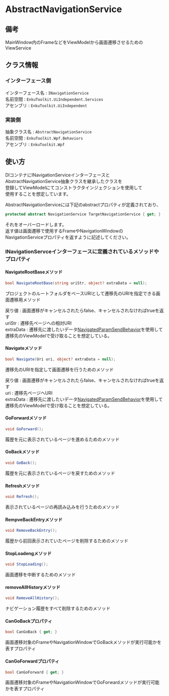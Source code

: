 # AbstractNavigationService

## 備考

MainWindow内のFrameなどをViewModelから画面遷移させるためのViewService



## クラス情報

### インターフェース側

インターフェース名 : `INavigationService`<br/>名前空間 : `EnkuToolkit.UiIndependent.Services`<br/>アセンブリ : `EnkuToolkit.UiIndependent`<br/>

### 実装側

抽象クラス名 : `AbstractNavigationService`<br/>名前空間 : `EnkuToolkit.Wpf.Behaviors`<br/>アセンブリ : `EnkuToolkit.Wpf`<br/>



## 使い方

DIコンテナにINavigationServiceインターフェースと<br/>AbstractNavigationService抽象クラスを継承したクラスを<br/>登録してViewModelにてコンストラクタインジェクションを使用して<br/>使用することを想定しています。



AbstractNavigationServiceには下記のabstractプロパティが定義されており、

```c#
protected abstract NavigationService TargetNavigationService { get; }
```

それをオーバーロードします。<br/>返す値は画面遷移で使用するFrameやNavigationWindowの<br/>NavigationServiceプロパティを返すように記述してください。

### INavigationServceインターフェースに定義されているメソッドやプロパティ

#### NavigateRootBaseメソッド

```c#
bool NavigateRootBase(string uriStr, object? extraData = null);
```

プロジェクトのルートフォルダをベースURIとして遷移先のURIを指定できる画面遷移用メソッド

戻り値 : 画面遷移がキャンセルされたらfalse、キャンセルされなければtrueを返す<br/>uriStr : 遷移先ページへの相対URI<br/>extraData : 遷移先に渡したいデータ[NavigatedParamSendBehavior](https://github.com/StdEnku/EnkuToolkitExamples/tree/main/11.NavigatedParamSendBehavior)を使用して遷移先のViewModelで受け取ることを想定している。



#### Navigateメソッド

```c#
bool Navigate(Uri uri, object? extraData = null);
```

遷移先のURIを指定して画面遷移を行うためのメソッド

戻り値 : 画面遷移がキャンセルされたらfalse、キャンセルされなければtrueを返す<br/>uri : 遷移先ページへURI<br/>extraData : 遷移先に渡したいデータ[NavigatedParamSendBehavior](https://github.com/StdEnku/EnkuToolkitExamples/tree/main/11.NavigatedParamSendBehavior)を使用して遷移先のViewModelで受け取ることを想定している。



#### GoForwardメソッド

```c#
void GoForward();
```

履歴を元に表示されているページを進めるためのメソッド



#### GoBackメソッド

```c#
void GoBack();
```

履歴を元に表示されているページを戻すためのメソッド



#### Refreshメソッド

```c#
void Refresh();
```

表示されているページの再読み込みを行うためのメソッド



#### RempveBackEntryメソッド

```c#
void RemoveBackEntry();
```

履歴から前回表示されていたページを削除するためのメソッド



#### StopLoadengメソッド

```c#
void StopLoading();
```

画面遷移を中断するためのメソッド



#### removeAllHistoryメソッド

```c#
void RemoveAllHistory();
```

ナビゲーション履歴をすべて削除するためのメソッド



#### CanGoBackプロパティ

```c#
bool CanGoBack { get; }
```

画面遷移対象のFrameやNavigationWindowでGoBackメソッドが実行可能かを表すプロパティ



#### CanGoForwardプロパティ

```c#
bool CanGoForward { get; }
```

画面遷移対象のFrameやNavigationWindowでGoForwardメソッドが実行可能かを表すプロパティ
